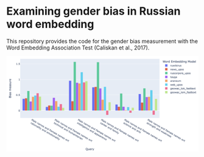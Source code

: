 # Examining gender bias in Russian word embedding
This repository provides the code for the gender bias measurement with the Word Embedding Association Test (Caliskan et al., 2017).

![](plot.png)